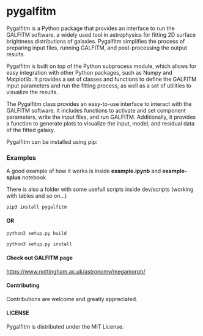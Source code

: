 # pygalfitm

Pygalfitm is a Python package that provides an interface to run the GALFITM software, a widely used tool in astrophysics for fitting 2D surface brightness distributions of galaxies. Pygalfitm simplifies the process of preparing input files, running GALFITM, and post-processing the output results.

Pygalfitm is built on top of the Python subprocess module, which allows for easy integration with other Python packages, such as Numpy and Matplotlib. It provides a set of classes and functions to define the GALFITM input parameters and run the fitting process, as well as a set of utilities to visualize the results.

The Pygalfitm class provides an easy-to-use interface to interact with the GALFITM software. It includes functions to activate and set component parameters, write the input files, and run GALFITM. Additionally, it provides a function to generate plots to visualize the input, model, and residual data of the fitted galaxy.

Pygalfitm can be installed using pip:

### Examples

A good example of how it works is inside **example.ipynb** and **example-splus** notebook.

There is also a folder with some usefull scripts inside dev/scripts (working with tables and so on...)

```
pip3 install pygalfitm
```

#### OR

```
python3 setup.py build

python3 setup.py install
```

#### Check out GALFITM page

https://www.nottingham.ac.uk/astronomy/megamorph/

#### Contributing

Contributions are welcome and greatly appreciated.

#### LICENSE 

Pygalfitm is distributed under the MIT License.